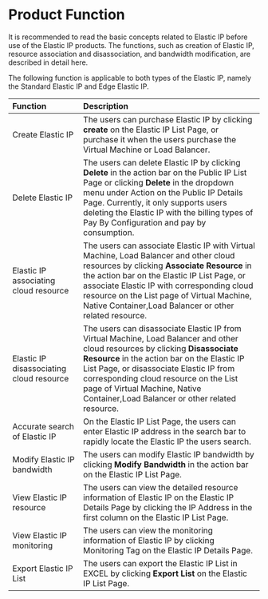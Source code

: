 # Product Function

It is recommended to read the basic concepts related to Elastic IP before use of the Elastic IP products. The functions, such as creation of Elastic IP, resource association and disassociation, and bandwidth modification, are described in detail here.

The following function is applicable to both types of the Elastic IP, namely the Standard Elastic IP and Edge Elastic IP.

| Function | Description |
| :- | :- |
| Create Elastic IP | The users can purchase Elastic IP by clicking **create** on the Elastic IP List Page, or purchase it when the users purchase the Virtual Machine or Load Balancer.
| Delete Elastic IP | The users can delete Elastic IP by clicking **Delete** in the action bar on the Public IP List Page or clicking **Delete** in the dropdown menu under Action on the Public IP Details Page. Currently, it only supports users deleting the Elastic IP with the billing types of Pay By Configuration and pay by consumption. |
| Elastic IP associating cloud resource | The users can associate Elastic IP with Virtual Machine, Load Balancer and other cloud resources by clicking **Associate Resource** in the action bar on the Elastic IP List Page, or associate Elastic IP  with corresponding cloud resource on the List page of Virtual Machine, Native Container,Load Balancer or other related resource.|
| Elastic IP disassociating cloud resource | The users can disassociate Elastic IP from Virtual Machine, Load Balancer and other cloud resources by clicking **Disassociate Resource** in the action bar on the Elastic IP List Page, or disassociate Elastic IP from corresponding cloud resource on the List page of Virtual Machine, Native Container,Load Balancer or other related resource. |
| Accurate search of Elastic IP | On the Elastic IP List Page, the users can enter Elastic IP address in the search bar to rapidly locate the Elastic IP the users search. |
|Modify Elastic IP bandwidth| The users can modify Elastic IP bandwidth by clicking **Modify Bandwidth** in the action bar on the Elastic IP List Page. |
| View Elastic IP resource| The users can view the detailed resource information of Elastic IP on the Elastic IP Details Page by clicking the IP Address in the first column on the Elastic IP List Page. |
| View Elastic IP monitoring | The users can view the monitoring information of Elastic IP by clicking Monitoring Tag on the Elastic IP Details Page. |
|Export Elastic IP List |The users can export the Elastic IP List in EXCEL by clicking **Export List** on the Elastic IP List Page.
